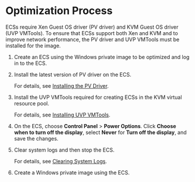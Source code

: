 # Optimization Process<a name="EN-US_TOPIC_0047501112"></a>

ECSs require Xen Guest OS driver \(PV driver\) and KVM Guest OS driver \(UVP VMTools\). To ensure that ECSs support both Xen and KVM and to improve network performance, the PV driver and UVP VMTools must be installed for the image.

1.  Create an ECS using the Windows private image to be optimized and log in to the ECS.
2.  Install the latest version of PV driver on the ECS.

    For details, see  [Installing the PV Driver](installing-the-pv-driver.md).

3.  Install the UVP VMTools required for creating ECSs in the KVM virtual resource pool.

    For details, see  [Installing UVP VMTools](installing-uvp-vmtools.md).

4.  On the ECS, choose  **Control Panel**  \>  **Power Options**. Click  **Choose when to turn off the display**, select  **Never**  for  **Turn off the display**, and save the changes.
5.  Clear system logs and then stop the ECS.

    For details, see  [Clearing System Logs](clearing-system-logs-(windows).md).

6.  Create a Windows private image using the ECS.

